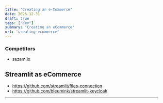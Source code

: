 ```yaml
---
title: "Creating an e-Commerce"
date: 2025-12-31
draft: true
tags: ["dev"]
summary: 'Creating an eCommerce'
url: 'creating-ecommerce'
---
```



### Competitors

* zezam.io


## Streamlit as eCommerce

* https://github.com/streamlit/files-connection
* https://github.com/bleumink/streamlit-keycloak
---

<!-- * https://outficik.pl/
* https://outficik.pl/wp-login.php?redirect_to=https%3A%2F%2Foutficik.pl%2Fwp-admin%2F&reauth=1
https://www.instagram.com/outficik.secondhand/ -->
